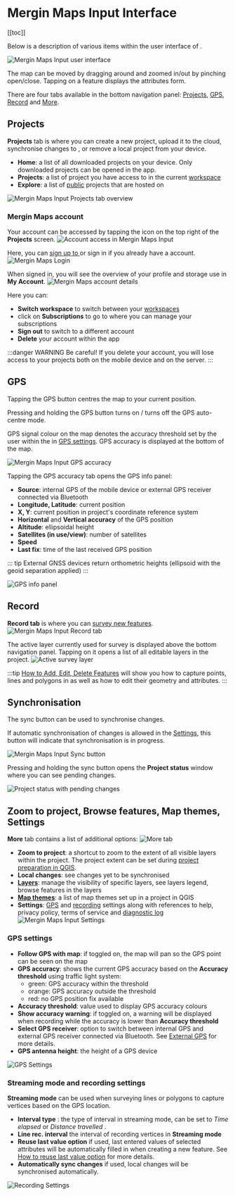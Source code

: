 # Mergin Maps Input Interface
[[toc]]

Below is a description of various items within the user interface of <MobileAppName />.

![Mergin Maps Input user interface](./input-gui.jpg "Mergin Maps Input user interface")

The map can be moved by dragging around and zoomed in/out by pinching open/close. Tapping on a feature displays the attributes form.

There are four tabs available in the bottom navigation panel: [Projects](#projects), [GPS](#gps), [Record](#record) and [More](#zoom-to-project-browse-features-map-themes-settings).


## Projects
**Projects** tab is where you can create a new project, upload it to the cloud, synchronise changes to <MainPlatformNameLink />, or remove a local project from your device.
- **Home**: a list of all downloaded projects on your device. Only downloaded projects can be opened in the app.
- **Projects**: a list of project you have access to in the current [workspace](../manage/workspaces/) 
- **Explore**: a list of [public](../manage/permissions/#public-and-private-projects) projects that are hosted on <MainPlatformName />

![Mergin Maps Input Projects tab overview](./input-projects.jpg "Mergin Maps Input Projects tab overview") 

### Mergin Maps account
Your <MainPlatformNameLink /> account can be accessed by tapping the icon on the top right of the **Projects** screen.
![Account access in Mergin Maps Input](./input-account.jpg "Account access in Mergin Maps Input")

Here, you can [sign up to <MainPlatformName />](../setup/sign-up-to-mergin-maps/#from-mergin-maps-input) or sign in if you already have a <MainPlatformNameLink /> account.
![Mergin Maps Login](./input-sign-in.jpg "Mergin Maps Login")

When signed in, you will see the overview of your profile and storage use in **My Account**.
![Mergin Maps account details](./input-my-account.jpg "Mergin Maps account details")

 Here you can:
- **Switch workspace** to switch between your [workspaces](../manage/workspaces/)
- click on **Subscriptions** to go to <AppDomainNameLink /> where you can manage your subscriptions
- **Sign out** to switch to a different account
- **Delete** your account within the app

:::danger WARNING
Be careful! If you delete your account, you will lose access to your <MainPlatformName /> projects both on the mobile device and on the server.
:::

## GPS
Tapping the GPS button centres the map to your current position. 

Pressing and holding the GPS button turns on / turns off the GPS auto-centre mode.

GPS signal colour on the map denotes the accuracy threshold set by the user within the <MobileAppName /> in [GPS settings](#gps-settings). GPS accuracy is displayed at the bottom of the map. 

![Mergin Maps Input GPS accuracy](./input-gps.jpg "Mergin Maps Input GPS accuracy") 

Tapping the GPS accuracy tab opens the GPS info panel:
- **Source**: internal GPS of the mobile device or external GPS receiver connected via Bluetooth
- **Longitude, Latitude**: current position
- **X, Y**: current position in project's coordinate reference system
- **Horizontal** and **Vertical accuracy** of the GPS position
- **Altitude**: ellipsoidal height
- **Satellites (in use/view)**: number of satellites
- **Speed**
- **Last fix**: time of the last received GPS position

::: tip
External GNSS devices return orthometric heights (ellipsoid with the geoid separation applied)
:::

![GPS info panel](./input-gps-info.jpg "GPS info panel") 

## Record
**Record tab** is where you can [survey new features](./input_features/). 
![Mergin Maps Input Record tab](./input-record.jpg "Mergin Maps Input Record tab") 

The active layer currently used for survey is displayed above the bottom navigation panel. Tapping on it opens a list of all editable layers in the project.
![Active survey layer](./input-active-layer.jpg "Active survey layer")

:::tip
[How to Add, Edit, Delete Features](../input_features) will show you how to capture points, lines and polygons in <MobileAppName /> as well as how to edit their geometry and attributes.
:::

## Synchronisation
The sync button can be used to synchronise changes. 

If automatic synchronisation of changes is allowed in the [Settings](#streaming-mode-and-recording-settings), this button will indicate that synchronisation is in progress.

![Mergin Maps Input Sync button](./input-autosync.jpg "Mergin Maps Input Sync button")

Pressing and holding the sync button opens the **Project status** window where you can see pending changes.

![Project status with pending changes](./input-project-status.jpg "Project status with pending changes")


## Zoom to project, Browse features, Map themes, Settings
**More** tab contains a list of additional options:
![More tab](./input-settings.jpg "More tab")

- **Zoom to project**: a shortcut to zoom to the extent of all visible layers within the project. The project extent can be set during [project preparation in QGIS](../gis/features/#project-extent).
- **Local changes**: see changes yet to be synchronised
- [**Layers**](./layers/): manage the visibility of specific layers, see layers legend, browse features in the layers
- [**Map themes**](../gis/setup_themes/): a list of map themes set up in a <MainPlatformName /> project in QGIS
- **Settings**: [GPS](#gps-settings) and [recording](#streaming-mode-and-recording-settings) settings along with references to help, privacy policy, terms of service and [diagnostic log](../misc/troubleshoot/#diagnostic-log-on-mergin-maps-input)
   ![Mergin Maps Input Settings](./input-settings-2.jpg "Mergin Maps Input Settings")
   
### GPS settings
- **Follow GPS with map**: if toggled on, the map will pan so the GPS point can be seen on the map
- **GPS accuracy**: shows the current GPS accuracy based on the **Accuracy threshold** using traffic light system:
   - green: GPS accuracy within the threshold
   - orange: GPS accuracy outside the threshold
   - red: no GPS position fix available
- **Accuracy threshold**: value used to display GPS accuracy colours
- **Show accuracy warning**: if toggled on, a warning will be displayed when recording while the accuracy is lower than **Accuracy threshold**
- **Select GPS receiver**: option to switch between internal GPS and external GPS receiver connected via Bluetooth. See [External GPS](./external_gps/) for more details.
- **GPS antenna height**: <SinceBadge type="App" version="2.1.0" />  the height of a GPS device 

![GPS Settings](./input-gps-settings.jpg "GPS settings")

### Streaming mode and recording settings
**Streaming mode** can be used when surveying lines or polygons to capture vertices based on the GPS location.
- **Interval type** <SinceBadge type="App" version="2.1.0" />: the type of interval in streaming mode, can be set to *Time elapsed* or *Distance travelled* .
- **Line rec. interval** the interval of recording vertices in **Streaming mode**
- **Reuse last value option** if used, last entered values of selected attributes will be automatically filled in when creating a new feature. See  [How to reuse last value option](./reuse-last-values/) for more details.
- **Automatically sync changes** if used, local changes will be synchronised automatically.

![Recording Settings](./input-recording-settings.jpg "Recording settings")
